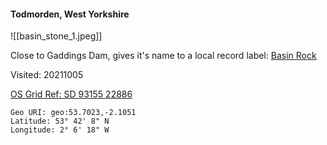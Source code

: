 #### Todmorden, West Yorkshire
![[basin_stone_1.jpeg]]

Close to Gaddings Dam, gives it's name to a local record label: [Basin Rock](https://www.basinrock.co.uk/)

Visited: 20211005

[OS Grid Ref: SD 93155 22886](https://osmaps.ordnancesurvey.co.uk/53.70236,-2.10516,7/pin)

```
Geo URI: geo:53.7023,-2.1051
Latitude: 53° 42' 8" N
Longitude: 2° 6' 18" W
```